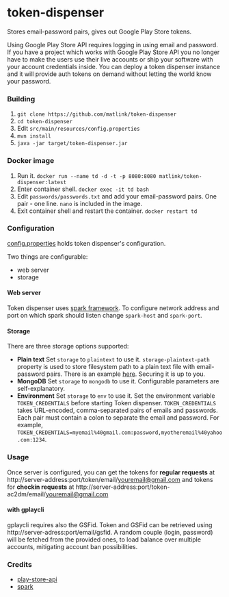 # token-dispenser
Stores email-password pairs, gives out Google Play Store tokens.

Using Google Play Store API requires logging in using email and password. If you have a project which works with Google Play Store API you no longer have to make the users use their live accounts or ship your software with your account credentials inside. You can deploy a token dispenser instance and it will provide auth tokens on demand without letting the world know your password.

### Building

1. `git clone https://github.com/matlink/token-dispenser`
2. `cd token-dispenser`
3. Edit `src/main/resources/config.properties`
4. `mvn install`
5. `java -jar target/token-dispenser.jar`

### Docker image

1. Run it. `docker run --name td -d -t -p 8080:8080 matlink/token-dispenser:latest`
2. Enter container shell. `docker exec -it td bash`
3. Edit `passwords/passwords.txt` and add your email-password pairs. One pair - one line. `nano` is included in the image.
4. Exit container shell and restart the container. `docker restart td`

### Configuration

[config.properties](/src/main/resources/config.properties) holds token dispenser's configuration.

Two things are configurable:
* web server
* storage

#### Web server

Token dispenser uses [spark framework](http://sparkjava.com/). To configure network address and port on which spark should listen change `spark-host` and `spark-port`.

#### Storage

There are three storage options supported:
* **Plain text** Set `storage` to `plaintext` to use it. `storage-plaintext-path` property is used to store filesystem path to a plain text file with email-password pairs. There is an example [here](/passwords/passwords.txt). Securing it is up to you.
* **MongoDB** Set `storage` to `mongodb` to use it. Configurable parameters are self-explanatory.
* **Environment** Set `storage` to `env` to use it. Set the environment variable `TOKEN_CREDENTIALS` before starting Token dispenser. `TOKEN_CREDENTIALS` takes URL-encoded, comma-separated pairs of emails and passwords. Each pair must contain a colon to separate the email and password. For example, `TOKEN_CREDENTIALS=myemail%40gmail.com:password,myotheremail%40yahoo.com:1234`.

### Usage
Once server is configured, you can get the tokens for **regular requests** at http://server-address:port/token/email/youremail@gmail.com
and tokens for **checkin requests** at http://server-address:port/token-ac2dm/email/youremail@gmail.com
#### with gplaycli
gplaycli requires also the GSFid. Token and GSFid can be retrieved using http://server-adress:port/email/gsfid. A random couple (login, password) will be fetched from the provided ones, to load balance over multiple accounts, mitigating account ban possibilities.

### Credits

* [play-store-api](https://github.com/yeriomin/play-store-api)
* [spark](http://sparkjava.com/)
